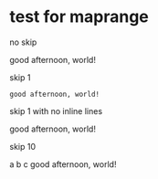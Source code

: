 # test for maprange

no skip
<!-- maprange:external.txt,test -->
good afternoon, world!
<!-- maprange.end -->

skip 1
<!-- maprange:file:"external.txt",name:"test",skip:1 -->
```text
good afternoon, world!
```
<!-- maprange.end -->

skip 1 with no inline lines
<!-- maprange:file:"external.txt",name:"test",skip:1 -->
good afternoon, world!
<!-- maprange.end -->

skip 10
<!-- maprange:file:"external.txt",name:"test",skip:10 -->
a
b
c
good afternoon, world!
<!-- maprange.end -->
